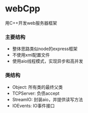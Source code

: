 # webCpp
用C++开发web服务器框架
### 主要结构 ###
* 整体思路类似node的express框架
* 不使用xml配置文件
* 使用aio线程模式，实现异步和高并发

### 类结构 ###
* Object: 所有类的最终父类
* TCPServer: 负债accept
* StreamIO: 封装aio，并提供读写方法
* IOEvents: IO事件接口
